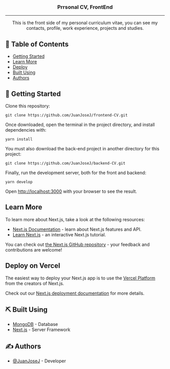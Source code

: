 <h3 align="center">Prrsonal CV, FrontEnd</h3>

---

<p align="center"> This is the front side of my personal curriculum vitae, you can see my contacts, profile, work experience, projects and studies.
    <br> 
</p>

## 📝 Table of Contents

- [Getting Started](#getting_started)
- [Learn More](#Learn_More)
- [Deploy](#Deploy)
- [Built Using](#built_using)
- [Authors](#authors)

## 🏁 Getting Started <a name = "getting_started"></a>

Clone this repository: 

```
git clone https://github.com/JuanJoseJ/frontend-CV.git
```

Once downloaded, open the terminal in the project directory, and install dependencies with:

```
yarn install
```

You must also download the back-end project in another directory for this project:

```
git clone https://github.com/JuanJoseJ/backend-CV.git
```

Finally, run the development server, both for the front and backend:

```
yarn develop
```

Open [http://localhost:3000](http://localhost:3000) with your browser to see the result.

## Learn More <a name = "Learn_More"></a>

To learn more about Next.js, take a look at the following resources:

- [Next.js Documentation](https://nextjs.org/docs) - learn about Next.js features and API.
- [Learn Next.js](https://nextjs.org/learn) - an interactive Next.js tutorial.

You can check out [the Next.js GitHub repository](https://github.com/vercel/next.js/) - your feedback and contributions are welcome!

## Deploy on Vercel <a name = "Deploy"></a>

The easiest way to deploy your Next.js app is to use the [Vercel Platform](https://vercel.com/new?utm_medium=default-template&filter=next.js&utm_source=create-next-app&utm_campaign=create-next-app-readme) from the creators of Next.js.

Check out our [Next.js deployment documentation](https://nextjs.org/docs/deployment) for more details.

## ⛏️ Built Using <a name = "built_using"></a>

- [MongoDB](https://www.mongodb.com/) - Database
- [Next.js](https://nextjs.org/) - Server Framework

## ✍️ Authors <a name = "authors"></a>

- [@JuanJoseJ](https://github.com/JuanJoseJ) - Developer

